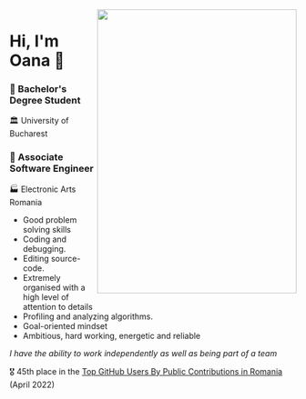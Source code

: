 <img src="https://images-na.ssl-images-amazon.com/images/I/41b6RV5KnzL._SX331_BO1,204,203,200_.jpg" width="350" height="500" align="right"/>

# Hi, I'm Oana :wave:

### :small_blue_diamond: Bachelor's Degree Student 
:classical_building: University of Bucharest  
### :small_blue_diamond: Associate Software Engineer 
:factory: Electronic Arts Romania 

* Good problem solving skills
* Coding and debugging.
* Editing source-code.
* Extremely organised with a high level of attention to details
* Profiling and analyzing algorithms.
* Goal-oriented mindset
* Ambitious, hard working, energetic and reliable

*I have the ability to work independently as well as being part of a team*

:medal_military: 45th place in the [Top GitHub Users By Public Contributions in Romania](https://github.com/gayanvoice/top-github-users/blob/main/markdown/public_contributions/romania.md) (April 2022)
